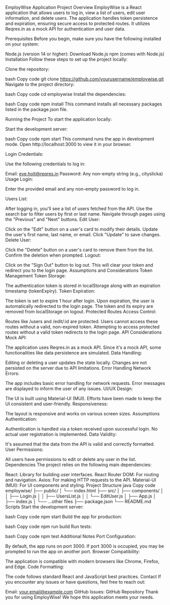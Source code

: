 EmployWise Application
Project Overview
EmployWise is a React application that allows users to log in, view a list of users, edit user information, and delete users. The application handles token persistence and expiration, ensuring secure access to protected routes. It utilizes Reqres.in as a mock API for authentication and user data.

Prerequisites
Before you begin, make sure you have the following installed on your system:

Node.js (version 14 or higher): Download Node.js
npm (comes with Node.js)
Installation
Follow these steps to set up the project locally:

Clone the repository:

bash
Copy code
git clone https://github.com/yourusername/employwise.git
Navigate to the project directory:

bash
Copy code
cd employwise
Install the dependencies:

bash
Copy code
npm install
This command installs all necessary packages listed in the package.json file.

Running the Project
To start the application locally:

Start the development server:

bash
Copy code
npm start
This command runs the app in development mode. Open http://localhost:3000 to view it in your browser.

Login Credentials:

Use the following credentials to log in:

Email: eve.holt@reqres.in
Password: Any non-empty string (e.g., cityslicka)
Usage
Login:

Enter the provided email and any non-empty password to log in.

Users List:

After logging in, you'll see a list of users fetched from the API.
Use the search bar to filter users by first or last name.
Navigate through pages using the "Previous" and "Next" buttons.
Edit User:

Click on the "Edit" button on a user's card to modify their details.
Update the user's first name, last name, or email.
Click "Update" to save changes.
Delete User:

Click the "Delete" button on a user's card to remove them from the list.
Confirm the deletion when prompted.
Logout:

Click on the "Sign Out" button to log out.
This will clear your token and redirect you to the login page.
Assumptions and Considerations
Token Management
Token Storage:

The authentication token is stored in localStorage along with an expiration timestamp (tokenExpiry).
Token Expiration:

The token is set to expire 1 hour after login.
Upon expiration, the user is automatically redirected to the login page.
The token and its expiry are removed from localStorage on logout.
Protected Routes
Access Control:

Routes like /users and /edit/:id are protected.
Users cannot access these routes without a valid, non-expired token.
Attempting to access protected routes without a valid token redirects to the login page.
API Considerations
Mock API:

The application uses Reqres.in as a mock API.
Since it's a mock API, some functionalities like data persistence are simulated.
Data Handling:

Editing or deleting a user updates the state locally.
Changes are not persisted on the server due to API limitations.
Error Handling
Network Errors:

The app includes basic error handling for network requests.
Error messages are displayed to inform the user of any issues.
UI/UX
Design:

The UI is built using Material-UI (MUI).
Efforts have been made to keep the UI consistent and user-friendly.
Responsiveness:

The layout is responsive and works on various screen sizes.
Assumptions
Authentication:

Authentication is handled via a token received upon successful login.
No actual user registration is implemented.
Data Validity:

It's assumed that the data from the API is valid and correctly formatted.
User Permissions:

All users have permissions to edit or delete any user in the list.
Dependencies
The project relies on the following main dependencies:

React: Library for building user interfaces.
React Router DOM: For routing and navigation.
Axios: For making HTTP requests to the API.
Material-UI (MUI): For UI components and styling.
Project Structure
java
Copy code
employwise/
├── public/
│   └── index.html
├── src/
│   ├── components/
│   │   ├── Login.js
│   │   ├── UsersList.js
│   │   └── EditUser.js
│   ├── App.js
│   ├── index.js
│   └── ...other files
├── package.json
└── README.md
Scripts
Start the development server:

bash
Copy code
npm start
Build the app for production:

bash
Copy code
npm run build
Run tests:

bash
Copy code
npm test
Additional Notes
Port Configuration:

By default, the app runs on port 3000. If port 3000 is occupied, you may be prompted to run the app on another port.
Browser Compatibility:

The application is compatible with modern browsers like Chrome, Firefox, and Edge.
Code Formatting:

The code follows standard React and JavaScript best practices.
Contact
If you encounter any issues or have questions, feel free to reach out:

Email: your.email@example.com
GitHub Issues: GitHub Repository
Thank you for using EmployWise! We hope this application meets your needs.
